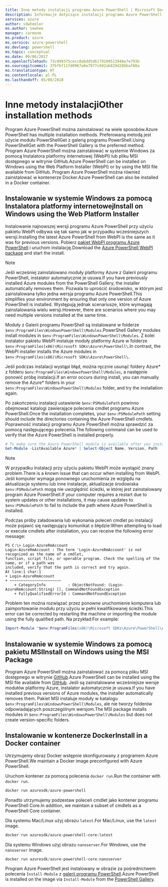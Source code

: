 ```yaml
---
title: Inne metody instalacji programu Azure PowerShell | Microsoft Docs
description: Informacje dotyczące instalacji programu Azure PowerShell za pomocą pakietu MSI lub Instalatora platformy sieci Web.
services: azure
author: sdwheeler
ms.author: sewhee
manager: carmonm
ms.product: azure
ms.service: azure-powershell
ms.devlang: powershell
ms.topic: conceptual
ms.date: 09/06/2017
ms.openlocfilehash: 73c099375cecc8abdd5d6179109513946e7e793b
ms.sourcegitcommit: 37bfbf11fd0967a8e7977c692ab829d286baf88a
ms.translationtype: HT
ms.contentlocale: pl-PL
ms.lasthandoff: 05/08/2018
---
```

# <a name="other-installation-methods"></a><span data-ttu-id="63a25-103">Inne metody instalacji</span><span class="sxs-lookup"><span data-stu-id="63a25-103">Other installation methods</span></span>

<span data-ttu-id="63a25-104">Program Azure PowerShell można zainstalować na wiele sposobów.</span><span class="sxs-lookup"><span data-stu-id="63a25-104">Azure PowerShell has multiple installation methods.</span></span> <span data-ttu-id="63a25-105">Preferowaną metodą jest użycie modułu PowerShellGet z galerią programu PowerShell.</span><span class="sxs-lookup"><span data-stu-id="63a25-105">Using PowerShellGet with the PowerShell Gallery is the preferred method.</span></span> <span data-ttu-id="63a25-106">Program Azure PowerShell można zainstalować w systemie Windows za pomocą Instalatora platformy internetowej (WebPI) lub pliku MSI dostępnego w witrynie GitHub.</span><span class="sxs-lookup"><span data-stu-id="63a25-106">Azure PowerShell can be installed on Windows using the Web Platform Installer (WebPI) or by using the MSI file available from GitHub.</span></span> <span data-ttu-id="63a25-107">Program Azure PowerShell można również zainstalować w kontenerze Docker.</span><span class="sxs-lookup"><span data-stu-id="63a25-107">Azure PowerShell can also be installed in a Docker container.</span></span>

## <a name="install-on-windows-using-the-web-platform-installer"></a><span data-ttu-id="63a25-108">Instalowanie w systemie Windows za pomocą Instalatora platformy internetowej</span><span class="sxs-lookup"><span data-stu-id="63a25-108">Install on Windows using the Web Platform Installer</span></span>

<span data-ttu-id="63a25-109">Instalowanie najnowszej wersji programu Azure PowerShell przy użyciu pakietu WebPI odbywa się tak samo jak w przypadku wcześniejszych wersji.</span><span class="sxs-lookup"><span data-stu-id="63a25-109">Installing the latest Azure PowerShell from WebPI is the same as it was for previous versions.</span></span>
<span data-ttu-id="63a25-110">Pobierz [pakiet WebPI programu Azure PowerShell](http://aka.ms/webpi-azps) i uruchom instalację.</span><span class="sxs-lookup"><span data-stu-id="63a25-110">Download the [Azure PowerShell WebPI package](http://aka.ms/webpi-azps) and start the install.</span></span>

> [!NOTE]
> <span data-ttu-id="63a25-111">Jeśli wcześniej zainstalowano moduły platformy Azure z Galerii programu PowerShell, instalator automatycznie je usuwa.</span><span class="sxs-lookup"><span data-stu-id="63a25-111">If you have previously installed Azure modules from the PowerShell Gallery, the installer automatically removes them.</span></span> <span data-ttu-id="63a25-112">Pozwala to uprościć środowisko, w którym jest zainstalowana tylko jedna wersja programu Azure PowerShell.</span><span class="sxs-lookup"><span data-stu-id="63a25-112">This simplifies your environment by ensuring that only one version of Azure PowerShell is installed.</span></span> <span data-ttu-id="63a25-113">Występują jednak scenariusze, które wymagają zainstalowania wielu wersji.</span><span class="sxs-lookup"><span data-stu-id="63a25-113">However, there are scenarios where you may need multiple versions installed at the same time.</span></span>
>
> <span data-ttu-id="63a25-114">Moduły z Galerii programu PowerShell są instalowane w folderze `$env:ProgramFiles\WindowsPowerShell\Modules`.</span><span class="sxs-lookup"><span data-stu-id="63a25-114">PowerShell Gallery modules install modules in `$env:ProgramFiles\WindowsPowerShell\Modules`.</span></span> <span data-ttu-id="63a25-115">Z kolei instalator pakietu WebPI instaluje moduły platformy Azure w folderze `$env:ProgramFiles(x86)\Microsoft SDKs\Azure\PowerShell\`.</span><span class="sxs-lookup"><span data-stu-id="63a25-115">In contrast, the WebPI installer installs the Azure modules in `$env:ProgramFiles(x86)\Microsoft SDKs\Azure\PowerShell\`.</span></span>
>
> <span data-ttu-id="63a25-116">Jeśli podczas instalacji wystąpi błąd, można ręcznie usunąć foldery Azure\* z folderu `$env:ProgramFiles\WindowsPowerShell\Modules`, a następnie ponowić próbę instalacji.</span><span class="sxs-lookup"><span data-stu-id="63a25-116">If an error occurs during install, you can manually remove the Azure\* folders in your `$env:ProgramFiles\WindowsPowerShell\Modules` folder, and try the installation again.</span></span>

<span data-ttu-id="63a25-117">Po zakończeniu instalacji ustawienie `$env:PSModulePath` powinno obejmować katalogi zawierające polecenia cmdlet programu Azure PowerShell.</span><span class="sxs-lookup"><span data-stu-id="63a25-117">Once the installation completes, your `$env:PSModulePath` setting should include the directories containing the Azure PowerShell cmdlets.</span></span> <span data-ttu-id="63a25-118">Poprawność instalacji programu Azure PowerShell można sprawdzić za pomocą następującego polecenia.</span><span class="sxs-lookup"><span data-stu-id="63a25-118">The following command can be used to verify that the Azure PowerShell is installed properly.</span></span>

```powershell
# To make sure the Azure PowerShell module is available after you install
Get-Module -ListAvailable Azure* | Select-Object Name, Version, Path
```

> [!NOTE]
> <span data-ttu-id="63a25-119">W przypadku instalacji przy użyciu pakietu WebPI może wystąpić znany problem.</span><span class="sxs-lookup"><span data-stu-id="63a25-119">There is a known issue that can occur when installing from WebPI.</span></span> <span data-ttu-id="63a25-120">Jeśli komputer wymaga ponownego uruchomienia ze względu na aktualizacje systemu lub inne instalacje, aktualizacje środowiska `$env:PSModulePath` mogą nie uwzględnić ścieżki, w której jest zainstalowany program Azure PowerShell.</span><span class="sxs-lookup"><span data-stu-id="63a25-120">If your computer requires a restart due to system updates or other installations, it may cause updates to `$env:PSModulePath` to fail to include the path where Azure PowerShell is installed.</span></span>

<span data-ttu-id="63a25-121">Podczas próby załadowania lub wykonania poleceń cmdlet po instalacji może pojawić się następujący komunikat o błędzie:</span><span class="sxs-lookup"><span data-stu-id="63a25-121">When attempting to load or execute cmdlets after installation, you can receive the following error message:</span></span>

```
PS C:\> Login-AzureRmAccount
Login-AzureRmAccount : The term 'Login-AzureRmAccount' is not recognized as the name of a cmdlet,
function, script file, or operable program. Check the spelling of the name, or if a path was
included, verify that the path is correct and try again.
At line:1 char:1
+ Login-AzureRmAccount
+ ~~~~~~~~~~~~~~~~~~~~~~~
    + CategoryInfo          : ObjectNotFound: (Login-AzureRmAccount:String) [], CommandNotFoundException
    + FullyQualifiedErrorId : CommandNotFoundException
```

<span data-ttu-id="63a25-122">Problem ten można rozwiązać przez ponowne uruchomienie komputera lub zaimportowanie modułu przy użyciu w pełni kwalifikowanej ścieżki.</span><span class="sxs-lookup"><span data-stu-id="63a25-122">This error can be corrected by restarting the machine or importing the module using the fully qualified path.</span></span> <span data-ttu-id="63a25-123">Na przykład:</span><span class="sxs-lookup"><span data-stu-id="63a25-123">For example:</span></span>

```powershell
Import-Module "$env:ProgramFiles(x86)\Microsoft SDKs\Azure\PowerShell\AzureRM.psd1"
```

## <a name="install-on-windows-using-the-msi-package"></a><span data-ttu-id="63a25-124">Instalowanie w systemie Windows za pomocą pakietu MSI</span><span class="sxs-lookup"><span data-stu-id="63a25-124">Install on Windows using the MSI Package</span></span>

<span data-ttu-id="63a25-125">Program Azure PowerShell można zainstalować za pomocą pliku MSI dostępnego w witrynie [GitHub](https://github.com/Azure/azure-powershell/releases/latest).</span><span class="sxs-lookup"><span data-stu-id="63a25-125">Azure PowerShell can be installed using the MSI file available from [GitHub](https://github.com/Azure/azure-powershell/releases/latest).</span></span> <span data-ttu-id="63a25-126">Jeśli są zainstalowane wcześniejsze wersje modułów platformy Azure, instalator automatycznie je usuwa.</span><span class="sxs-lookup"><span data-stu-id="63a25-126">If you have installed previous versions of Azure modules, the installer automatically removes them.</span></span> <span data-ttu-id="63a25-127">Pakiet MSI instaluje moduły w katalogu `$env:ProgramFiles\WindowsPowerShell\Modules`, ale nie tworzy folderów odpowiadających poszczególnym wersjom.</span><span class="sxs-lookup"><span data-stu-id="63a25-127">The MSI package installs modules in `$env:ProgramFiles\WindowsPowerShell\Modules` but does not create version-specific folders.</span></span>

## <a name="install-in-a-docker-container"></a><span data-ttu-id="63a25-128">Instalowanie w kontenerze Docker</span><span class="sxs-lookup"><span data-stu-id="63a25-128">Install in a Docker container</span></span>

<span data-ttu-id="63a25-129">Utrzymujemy obraz Docker wstępnie skonfigurowany z programem Azure PowerShell.</span><span class="sxs-lookup"><span data-stu-id="63a25-129">We maintain a Docker image preconfigured with Azure PowerShell.</span></span>

<span data-ttu-id="63a25-130">Uruchom kontener za pomocą polecenia `docker run`.</span><span class="sxs-lookup"><span data-stu-id="63a25-130">Run the container with `docker run`.</span></span>

```powershell
docker run azuresdk/azure-powershell
```

<span data-ttu-id="63a25-131">Ponadto utrzymujemy podzestaw poleceń cmdlet jako kontener programu PowerShell Core.</span><span class="sxs-lookup"><span data-stu-id="63a25-131">In addition, we maintain a subset of cmdlets as a PowerShell Core container.</span></span>

<span data-ttu-id="63a25-132">Dla systemu Mac/Linux użyj obrazu `latest`.</span><span class="sxs-lookup"><span data-stu-id="63a25-132">For Mac/Linux, use the `latest` image.</span></span>

```bash
docker run azuresdk/azure-powershell-core:latest
```

<span data-ttu-id="63a25-133">Dla systemu Windows użyj obrazu `nanoserver`.</span><span class="sxs-lookup"><span data-stu-id="63a25-133">For Windows, use the `nanoserver` image.</span></span>

```powershell
docker run azuresdk/azure-powershell-core:nanoserver
```

<span data-ttu-id="63a25-134">Program Azure PowerShell jest instalowany w obrazie za pośrednictwem polecenia `Install-Module` z [galerii programu PowerShell](https://www.powershellgallery.com/).</span><span class="sxs-lookup"><span data-stu-id="63a25-134">Azure PowerShell is installed on the image via `Install-Module` from the [PowerShell Gallery](https://www.powershellgallery.com/).</span></span>